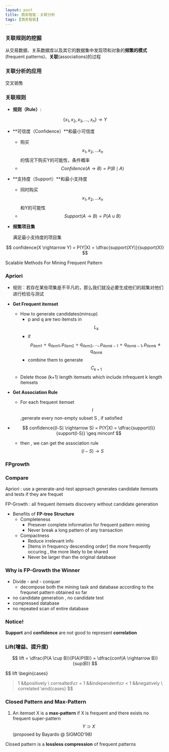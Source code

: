 ```yaml
---
layout: post
title: 商务智能：关联分析
tags: [商务智能]
---
```



### 关联规则的挖掘

从交易数据、关系数据库以及其它的数据集中发现项和对象的**频繁的模式**(frequent patterns)、**关联**(associations)的过程

### 关联分析的应用

交叉销售

### 关联规则

- **规则（Rule）**:

$$
\{x_1,x_2,x_3,...,x_n\} \rightarrow Y
$$

- **可信度（Confidence）**和最小可信度

  - 购买$$x_1,x_2,...x_n$$的情况下购买Y的可能性，条件概率
  - $$Confidence(A \rightarrow  B ) = P(B\mid A)$$

- **支持度（Support）**和最小支持度

  - 同时购买$$x_1,x_2,...x_n$$和Y的可能性
  - $$Support(A \rightarrow  B ) = P(A\cup B)$$

- **频繁项目集**

  满足最小支持度的项目集

$$
confidence(X  \rightarrow   Y) = P(Y|X) = \dfrac{support(XY)}{support(X)}
$$

Scalable Methods For Mining Frequent Pattern

### Apriori

- 规则：若存在某些项集是不平凡的，那么我们就没必要生成他们的超集对他们进行检验与测试

- **Get Frequent itemset**

  - How to generate candidates(minsup)
    - p and q are two itemsts in $$L_k$$
    - if $$p_{item1} = q_{item1},p_{item2} = q_{item2},…,p_{itemk-1} =q_{itemk-1} , p_{itemk}  \neq  q_{itemk}$$
    - combine them to generate$$C_{k+1}$$
  - Delete those (k+1) length itemsets which include infrequent k length itemsets

- **Get Association Rule**

  - For each frequent itemset $$l$$ ,generate every non-empty subset S , if satisfied 

- $$
  confidence((l-S) \rightarrow   S) = P(Y|X) = \dfrac{support(l)}{support(l-S)} \geq minconf
  $$
  - then , we can get the association rule $$(l-S) \rightarrow S$$

### FPgrowth





### Compare

Apriori : use a generate-and-test approach generates candidate itemsets and tests if they are frequet 

FP-Growth : all frequent itemsets discovery without candidate generation 

- Benefits of **FP-tree Structure**
  - Completeness
    - Presever complete information for frequent pattern mining
    - Never break a long pattern of any transaction
  - Compactness
    - Reduce irrelevant info
    - [Items in frequency descending order] the more frequently occuring , the more likely to be shared
    - Never be larger than the original database



### Why is FP-Growth the Winner

- Divide - and - conquer
  - decompose both the mining task and database according to the frequnet pattern obtained so far
- no candidate generation , no candidate test
- compressed database
- no repeated scan of entire database



### Notice!

**Support** and **confidence** are not good to represent **correlation** 



### Lift(增益、提升度)

$$
lift = \dfrac{P(A \cup  B)}{P(A)P(B)} = \dfrac{conf(A \rightarrow B)}{sup(B)}
$$


$$
lift
\begin{cases}
>1 &&positively  \ correalted\cr
= 1 &&independent\cr
< 1 &&negatively  \ correlated
\end{cases}
$$


### Closed Pattern and Max-Pattern

1. An itemset X is a **max-pattern** if X is frequent and there exists no frequent super-pattern $$Y \supset X$$ (proposed by Bayardo @ SIGMOD’98)

Closed pattern is a **lossless compression** of frequent patterns